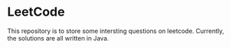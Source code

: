 # LeetCode

This repository is to store some intersting questions on leetcode. Currently, the solutions are all written in Java.
